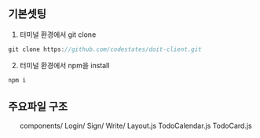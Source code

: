 ## 기본셋팅

1. 터미널 환경에서 git clone

```javascript
git clone https://github.com/codestates/doit-client.git
```

2. 터미널 환경에서 npm을 install

```javascript
npm i
```

## 주요파일 구조

<ol>
components/
    Login/
    Sign/
    Write/
    Layout.js
    TodoCalendar.js
    TodoCard.js
</ol>
